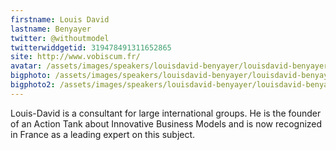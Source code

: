 ```yaml
---
firstname: Louis David 
lastname: Benyayer
twitter: @withoutmodel
twitterwiddgetid: 319478491311652865
site: http://www.vobiscum.fr/
avatar: /assets/images/speakers/louisdavid-benyayer/louisdavid-benyayer1.png
bigphoto: /assets/images/speakers/louisdavid-benyayer/louisdavid-benyayer2.png
bigphoto2: /assets/images/speakers/louisdavid-benyayer/louisdavid-benyayer3.png
---
```


Louis-David is a consultant for large international groups. He is the founder of an Action Tank about Innovative Business Models and is now recognized in France as a leading expert on this subject.


